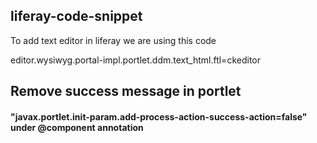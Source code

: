 ## liferay-code-snippet

<p>To add text editor in liferay we are using this code</p>
editor.wysiwyg.portal-impl.portlet.ddm.text_html.ftl=ckeditor

## Remove success message in portlet
#### "javax.portlet.init-param.add-process-action-success-action=false" under @component annotation
